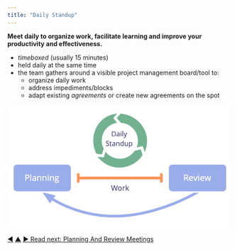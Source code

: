 ```yaml
---
title: "Daily Standup"
---
```



**Meet daily to organize work, facilitate learning and improve your productivity and effectiveness.**

-   <dfn data-info="Timebox: A fixed period of time spent focused on a specific activity (which is not necessarily finished by the end of the timebox).">timeboxed</dfn> (usually 15 minutes)
-   held daily at the same time
-   the team gathers around a visible project management board/tool to:
    -   organize daily work
    -   address impediments/blocks
    -   adapt existing <dfn data-info="Agreement: An agreed upon guideline, process, protocol or policy designed to guide the flow of value.">agreements</dfn> or create new agreements on the spot

![Daily standup is an essential meeting for self-organizing teams.](img/meetings/planning-review-standup.png)


<div class="bottom-nav">
<a href="retrospective.html" title="Back to: Retrospective">◀</a> <a href="focused-interactions.html" title="Up: Focused Interactions">▲</a> <a href="planning-and-review-meetings.html" title="">▶ Read next: Planning And Review Meetings</a>
</div>
